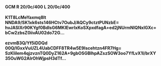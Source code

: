 #### GCM R 20/0c/400 L 20/0c/400
**K1T8LcMeYaxmq8lt**<br/>**NNDA9/SK1xk6sts146HCtv7OubJ/AQCy9ctztPUNzbE=**<br/>**hvJASIXr90KYgf0BdlsG6MKIEwrIxKoSXpxdfagA+ed2jNUrmNlQNxIGXc+bCw2zbsZ0iivAU02do72G...**<br/><br/>
**ezvmB3Q/Yf5iDDQd**<br/>**00Q/IGxxVuUZL4UabCDFF8TR4w5E9lscehtzn4FR7Hg=**<br/>**SzKIilem4qjzvznTQ0DyZ162A+9gbOSGBlhpAZszSOW3oo7YfLvX1l/brXY35OuWG2AIrOhWjpsH3dTf...**